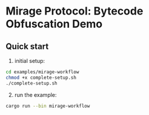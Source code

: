 # Mirage Protocol: Bytecode Obfuscation Demo

## Quick start

1. initial setup:
```bash
cd examples/mirage-workflow
chmod +x complete-setup.sh
./complete-setup.sh
```

2. run the example:
```bash
cargo run --bin mirage-workflow
```
